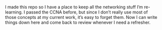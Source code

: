 I made this repo so I have a place to keep all the networking stuff I’m re-learning. I passed the CCNA before, but since I don’t really use most of those concepts at my current work, it’s easy to forget them. Now I can write things down here and come back to review whenever I need a refresher.

